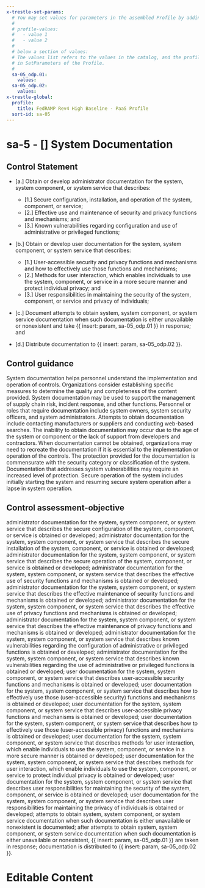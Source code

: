 ```yaml
---
x-trestle-set-params:
  # You may set values for parameters in the assembled Profile by adding
  #
  # profile-values:
  #   - value 1
  #   - value 2
  #
  # below a section of values:
  # The values list refers to the values in the catalog, and the profile-values represent values
  # in SetParameters of the Profile.
  #
  sa-05_odp.01:
    values:
  sa-05_odp.02:
    values:
x-trestle-global:
  profile:
    title: FedRAMP Rev4 High Baseline - PaaS Profile
  sort-id: sa-05
---
```


# sa-5 - \[\] System Documentation

## Control Statement

- \[a.\] Obtain or develop administrator documentation for the system, system component, or system service that describes:

  - \[1.\] Secure configuration, installation, and operation of the system, component, or service;
  - \[2.\] Effective use and maintenance of security and privacy functions and mechanisms; and
  - \[3.\] Known vulnerabilities regarding configuration and use of administrative or privileged functions;

- \[b.\] Obtain or develop user documentation for the system, system component, or system service that describes:

  - \[1.\] User-accessible security and privacy functions and mechanisms and how to effectively use those functions and mechanisms;
  - \[2.\] Methods for user interaction, which enables individuals to use the system, component, or service in a more secure manner and protect individual privacy; and
  - \[3.\] User responsibilities in maintaining the security of the system, component, or service and privacy of individuals;

- \[c.\] Document attempts to obtain system, system component, or system service documentation when such documentation is either unavailable or nonexistent and take {{ insert: param, sa-05_odp.01 }} in response; and

- \[d.\] Distribute documentation to {{ insert: param, sa-05_odp.02 }}.

## Control guidance

System documentation helps personnel understand the implementation and operation of controls. Organizations consider establishing specific measures to determine the quality and completeness of the content provided. System documentation may be used to support the management of supply chain risk, incident response, and other functions. Personnel or roles that require documentation include system owners, system security officers, and system administrators. Attempts to obtain documentation include contacting manufacturers or suppliers and conducting web-based searches. The inability to obtain documentation may occur due to the age of the system or component or the lack of support from developers and contractors. When documentation cannot be obtained, organizations may need to recreate the documentation if it is essential to the implementation or operation of the controls. The protection provided for the documentation is commensurate with the security category or classification of the system. Documentation that addresses system vulnerabilities may require an increased level of protection. Secure operation of the system includes initially starting the system and resuming secure system operation after a lapse in system operation.

## Control assessment-objective

administrator documentation for the system, system component, or system service that describes the secure configuration of the system, component, or service is obtained or developed;
administrator documentation for the system, system component, or system service that describes the secure installation of the system, component, or service is obtained or developed;
administrator documentation for the system, system component, or system service that describes the secure operation of the system, component, or service is obtained or developed;
administrator documentation for the system, system component, or system service that describes the effective use of security functions and mechanisms is obtained or developed;
administrator documentation for the system, system component, or system service that describes the effective maintenance of security functions and mechanisms is obtained or developed;
administrator documentation for the system, system component, or system service that describes the effective use of privacy functions and mechanisms is obtained or developed;
administrator documentation for the system, system component, or system service that describes the effective maintenance of privacy functions and mechanisms is obtained or developed;
administrator documentation for the system, system component, or system service that describes known vulnerabilities regarding the configuration of administrative or privileged functions is obtained or developed;
administrator documentation for the system, system component, or system service that describes known vulnerabilities regarding the use of administrative or privileged functions is obtained or developed;
user documentation for the system, system component, or system service that describes user-accessible security functions and mechanisms is obtained or developed;
user documentation for the system, system component, or system service that describes how to effectively use those (user-accessible security) functions and mechanisms is obtained or developed;
user documentation for the system, system component, or system service that describes user-accessible privacy functions and mechanisms is obtained or developed;
user documentation for the system, system component, or system service that describes how to effectively use those (user-accessible privacy) functions and mechanisms is obtained or developed;
user documentation for the system, system component, or system service that describes methods for user interaction, which enable individuals to use the system, component, or service in a more secure manner is obtained or developed;
user documentation for the system, system component, or system service that describes methods for user interaction, which enable individuals to use the system, component, or service to protect individual privacy is obtained or developed;
user documentation for the system, system component, or system service that describes user responsibilities for maintaining the security of the system, component, or service is obtained or developed;
user documentation for the system, system component, or system service that describes user responsibilities for maintaining the privacy of individuals is obtained or developed;
attempts to obtain system, system component, or system service documentation when such documentation is either unavailable or nonexistent is documented;
after attempts to obtain system, system component, or system service documentation when such documentation is either unavailable or nonexistent, {{ insert: param, sa-05_odp.01 }} are taken in response;
documentation is distributed to {{ insert: param, sa-05_odp.02 }}.

# Editable Content

<!-- Make additions and edits below -->
<!-- The above represents the contents of the control as received by the profile, prior to additions. -->
<!-- If the profile makes additions to the control, they will appear below. -->
<!-- The above markdown may not be edited but you may edit the content below, and/or introduce new additions to be made by the profile. -->
<!-- If there is a yaml header at the top, parameter values may be edited. Use --set-parameters to incorporate the changes during assembly. -->
<!-- The content here will then replace what is in the profile for this control, after running profile-assemble. -->
<!-- The current profile has no added parts for this control, but you may add new ones here. -->
<!-- Each addition must have a heading either of the form ## Control my_addition_name -->
<!-- or ## Part a. (where the a. refers to one of the control statement labels.) -->
<!-- "## Control" parts are new parts added after the statement part. -->
<!-- "## Part" parts are new parts added into the top-level statement part with that label. -->
<!-- Subparts may be added with nested hash levels of the form ### My Subpart Name -->
<!-- underneath the parent ## Control or ## Part being added -->
<!-- See https://ibm.github.io/compliance-trestle/tutorials/ssp_profile_catalog_authoring/ssp_profile_catalog_authoring for guidance. -->
